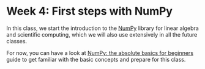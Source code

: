 # Week 4: First steps with NumPy

In this class, we start the introduction to the [NumPy](https://numpy.org) library for linear algebra and scientific computing, which we will also use extensively in all the future classes.  

For now, you can have a look at [NumPy: the absolute basics for beginners](https://numpy.org/doc/stable/user/absolute_beginners.html) guide to get familiar with the basic concepts and prepare for this class.